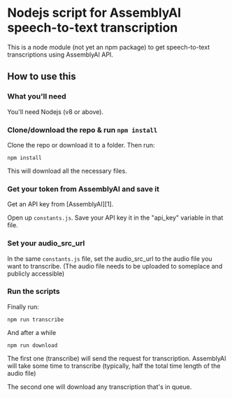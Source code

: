 # Nodejs script for AssemblyAI speech-to-text transcription

This is a node module (not yet an npm package) to get speech-to-text transcriptions using AssemblyAI API.

## How to use this

### What you'll need

You'll need Nodejs (v8 or above).

### Clone/download the repo & run `npm install`

Clone the repo or download it to a folder. Then run:

`npm install`

This will download all the necessary files.

### Get your token from AssemblyAI and save it

Get an API key from [AssemblyAI][1].

Open up `constants.js`. Save your API key it in the "api_key" variable in that file.

### Set your audio_src_url

In the same `constants.js` file, set the audio_src_url to the audio file you want to transcribe. (The audio file needs to be uploaded to someplace and publicly accessible)

### Run the scripts

Finally run:

`npm run transcribe`

And after a while

`npm run download`

The first one (transcribe) will send the request for transcription. AssemblyAI will take some time to transcribe (typically, half the total time length of the audio file)

The second one will download any transcription that's in queue.
